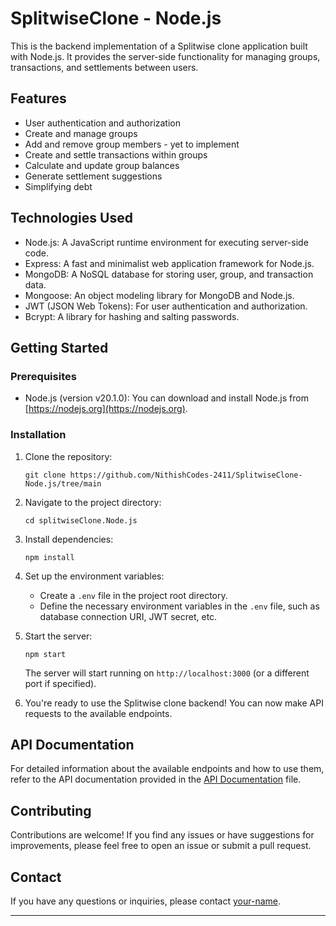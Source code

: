 

# SplitwiseClone - Node.js

This is the backend implementation of a Splitwise clone application built with Node.js. It provides the server-side functionality for managing groups, transactions, and settlements between users.

## Features

- User authentication and authorization
- Create and manage groups
- Add and remove group members - yet to implement
- Create and settle transactions within groups
- Calculate and update group balances
- Generate settlement suggestions
- Simplifying debt 

## Technologies Used

- Node.js: A JavaScript runtime environment for executing server-side code.
- Express: A fast and minimalist web application framework for Node.js.
- MongoDB: A NoSQL database for storing user, group, and transaction data.
- Mongoose: An object modeling library for MongoDB and Node.js.
- JWT (JSON Web Tokens): For user authentication and authorization.
- Bcrypt: A library for hashing and salting passwords.

## Getting Started

### Prerequisites

- Node.js (version v20.1.0): You can download and install Node.js from [https://nodejs.org](https://nodejs.org).

### Installation

1. Clone the repository:

   ```shell
   git clone https://github.com/NithishCodes-2411/SplitwiseClone-Node.js/tree/main
   ```

2. Navigate to the project directory:

   ```shell
   cd splitwiseClone.Node.js
   ```

3. Install dependencies:

   ```shell
   npm install
   ```

4. Set up the environment variables:
   - Create a `.env` file in the project root directory.
   - Define the necessary environment variables in the `.env` file, such as database connection URI, JWT secret, etc.

5. Start the server:

   ```shell
   npm start
   ```

   The server will start running on `http://localhost:3000` (or a different port if specified).

6. You're ready to use the Splitwise clone backend! You can now make API requests to the available endpoints.

## API Documentation

For detailed information about the available endpoints and how to use them, refer to the API documentation provided in the [API Documentation](/docs/api.md) file.

## Contributing

Contributions are welcome! If you find any issues or have suggestions for improvements, please feel free to open an issue or submit a pull request.

## Contact

If you have any questions or inquiries, please contact [your-name](mailto:nituu2411@gmail.com).

---
